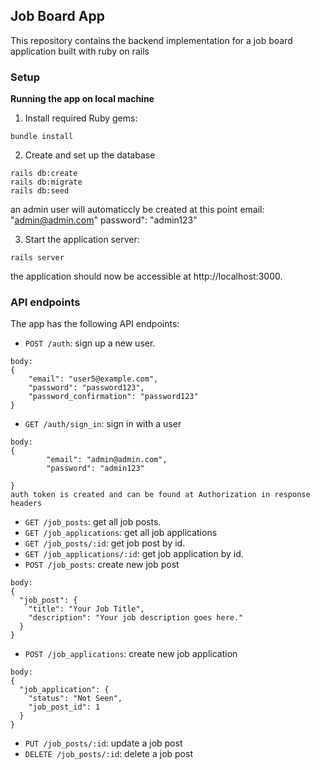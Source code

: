Job Board App
--------------
This repository contains the backend implementation for a job board application built with ruby on rails

### Setup

**Running the app on local machine**

1. Install required Ruby gems:
```
bundle install
```

2. Create and set up the database
```
rails db:create
rails db:migrate
rails db:seed
```
an admin user will automaticcly be created at this point 
email: "admin@admin.com"
password": "admin123"

3.  Start the application server:
```
rails server
```

the application should now be accessible at http://localhost:3000.

### API endpoints

The app has the following API endpoints:

-   `POST /auth`: sign up a new user.
```
body: 
{
    "email": "user5@example.com",
    "password": "password123",
    "password_confirmation": "password123"
}
```
-   `GET /auth/sign_in`: sign in with a user
```
body:
{
        "email": "admin@admin.com",
        "password": "admin123"

}
auth token is created and can be found at Authorization in response headers
```
-   `GET /job_posts`: get all job posts.
-   `GET /job_applications`: get all job applications
-   `GET /job_posts/:id`: get job post by id.
-   `GET /job_applications/:id`: get job application by id.
-   `POST /job_posts`: create new job post
```
body: 
{
  "job_post": {
    "title": "Your Job Title",
    "description": "Your job description goes here."
  }
}
```
-   `POST /job_applications`: create new job application
```
body: 
{
  "job_application": {
    "status": "Not Seen",
    "job_post_id": 1 
  }
}
```
-   `PUT /job_posts/:id`: update a job post
-   `DELETE /job_posts/:id`: delete a job post

